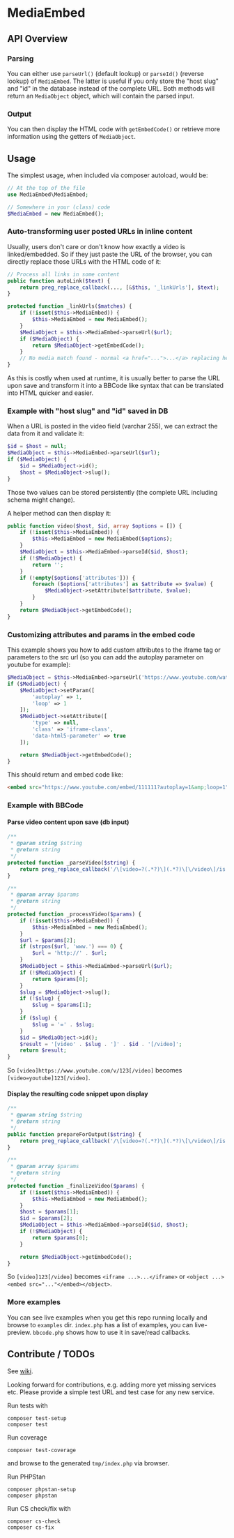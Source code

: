 # MediaEmbed

## API Overview

### Parsing
You can either use `parseUrl()` (default lookup) or `parseId()` (reverse lookup) of `MediaEmbed`.
The latter is useful if you only store the "host slug" and "id" in the database instead of the
complete URL.
Both methods will return an `MediaObject` object, which will contain the parsed input.

### Output
You can then display the HTML code with `getEmbedCode()` or retrieve more information using the getters of `MediaObject`.


## Usage
The simplest usage, when included via composer autoload, would be:
```php
// At the top of the file
use MediaEmbed\MediaEmbed;

// Somewhere in your (class) code
$MediaEmbed = new MediaEmbed();
```

### Auto-transforming user posted URLs in inline content

Usually, users don't care or don't know how exactly a video is linked/embedded.
So if they just paste the URL of the browser, you can directly replace those URLs with the HTML code of it:
```php
// Process all links in some content
public function autoLink($text) {
    return preg_replace_callback(..., [&$this, '_linkUrls'], $text);
}

protected function _linkUrls($matches) {
    if (!isset($this->MediaEmbed)) {
        $this->MediaEmbed = new MediaEmbed();
    }
    $MediaObject = $this->MediaEmbed->parseUrl($url);
    if ($MediaObject) {
        return $MediaObject->getEmbedCode();
    }
    // No media match found - normal <a href="...">...</a> replacing here
}
```

As this is costly when used at runtime, it is usually better to parse the URL upon save
and transform it into a BBCode like syntax that can be translated into HTML quicker and easier.

### Example with "host slug" and "id" saved in DB
When a URL is posted in the video field (varchar 255), we can extract the data from it and validate it:
```php
$id = $host = null;
$MediaObject = $this->MediaEmbed->parseUrl($url);
if ($MediaObject) {
    $id = $MediaObject->id();
    $host = $MediaObject->slug();
}
```
Those two values can be stored persistently (the complete URL including schema might change).

A helper method can then display it:
```php
public function video($host, $id, array $options = []) {
    if (!isset($this->MediaEmbed)) {
        $this->MediaEmbed = new MediaEmbed($options);
    }
    $MediaObject = $this->MediaEmbed->parseId($id, $host);
    if (!$MediaObject) {
        return '';
    }
    if (!empty($options['attributes'])) {
        foreach ($options['attributes'] as $attribute => $value) {
            $MediaObject->setAttribute($attribute, $value);
        }
    }
    return $MediaObject->getEmbedCode();
}
```

### Customizing attributes and params in the embed code
This example shows you how to add custom attributes to the iframe tag or parameters to the src url (so you can add the autoplay parameter on youtube for example):
```php
$MediaObject = $this->MediaEmbed->parseUrl('https://www.youtube.com/watch?v=111111');
if ($MediaObject) {
    $MediaObject->setParam([
        'autoplay' => 1,
        'loop' => 1
    ]);
    $MediaObject->setAttribute([
        'type' => null,
        'class' => 'iframe-class',
        'data-html5-parameter' => true
    ]);

    return $MediaObject->getEmbedCode();
}
```
This should return and embed code like:
```html
<embed src="https://www.youtube.com/embed/111111?autoplay=1&amp;loop=1" class="iframe-class" data-html5-parameter></iframe>
```

### Example with BBCode

#### Parse video content upon save (db input)
```php
/**
 * @param string $string
 * @return string
 */
protected function _parseVideo($string) {
    return preg_replace_callback('/\[video=?(.*?)\](.*?)\[\/video\]/is', [$this, '_processVideo'], $string);
}

/**
 * @param array $params
 * @return string
 */
protected function _processVideo($params) {
    if (!isset($this->MediaEmbed)) {
        $this->MediaEmbed = new MediaEmbed();
    }
    $url = $params[2];
    if (strpos($url, 'www.') === 0) {
        $url = 'http://' . $url;
    }
    $MediaObject = $this->MediaEmbed->parseUrl($url);
    if (!$MediaObject) {
        return $params[0];
    }
    $slug = $MediaObject->slug();
    if (!$slug) {
        $slug = $params[1];
    }
    if ($slug) {
        $slug = '=' . $slug;
    }
    $id = $MediaObject->id();
    $result = '[video' . $slug . ']' . $id . '[/video]';
    return $result;
}
```

So `[video]https://www.youtube.com/v/123[/video]` becomes `[video=youtube]123[/video]`.

#### Display the resulting code snippet upon display
```php
/**
 * @param string $string
 * @return string
 */
public function prepareForOutput($string) {
    return preg_replace_callback('/\[video=?(.*?)\](.*?)\[\/video\]/is', [$this, '_finalizeVideo'], $string);
}

/**
 * @param array $params
 * @return string
 */
protected function _finalizeVideo($params) {
    if (!isset($this->MediaEmbed)) {
        $this->MediaEmbed = new MediaEmbed();
    }
    $host = $params[1];
    $id = $params[2];
    $MediaObject = $this->MediaEmbed->parseId($id, $host);
    if (!$MediaObject) {
        return $params[0];
    }

    return $MediaObject->getEmbedCode();
}
```

So `[video]123[/video]` becomes `<iframe ...>...</iframe>` or `<object ...><embed src="..."</embed></object>`.

### More examples
You can see live examples when you get this repo running locally and browse to `examples` dir.
`index.php` has a list of examples, you can live-preview. `bbcode.php` shows how to use it in save/read callbacks.


## Contribute / TODOs
See [wiki](https://github.com/dereuromark/media-embed/wiki).

Looking forward for contributions, e.g. adding more yet missing services etc.
Please provide a simple test URL and test case for any new service.

Run tests with
```
composer test-setup
composer test
```

Run coverage
```
composer test-coverage
```
and browse to the generated `tmp/index.php` via browser.

Run PHPStan
```
composer phpstan-setup
composer phpstan
```

Run CS check/fix with
```
composer cs-check
composer cs-fix
```
